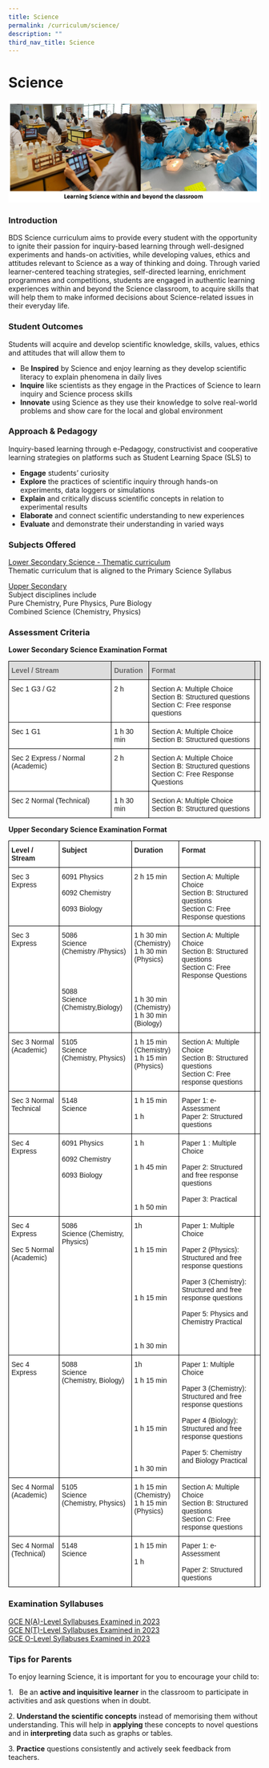 ```yaml
---
title: Science
permalink: /curriculum/science/
description: ""
third_nav_title: Science
---
```

Science
=======

![](/images/Learning%20Sc%20WithinnBeyong.jpeg)


### Introduction

BDS Science curriculum aims to provide every student with the opportunity to ignite their passion for inquiry-based learning through well-designed experiments and hands-on activities, while developing values, ethics and attitudes relevant to Science as a way of thinking and doing. Through varied learner-centered teaching strategies, self-directed learning, enrichment programmes and competitions, students are engaged in authentic learning experiences within and beyond the Science classroom, to acquire skills that will help them to make informed decisions about Science-related issues in their everyday life.

### Student Outcomes

Students will acquire and develop scientific knowledge, skills, values, ethics and attitudes that will allow them to&nbsp;

*   Be&nbsp;<b>Inspired</b>&nbsp;by Science and enjoy learning as they develop scientific literacy to explain phenomena in daily lives
*   <b>Inquire</b>&nbsp;like scientists as they engage in the Practices of Science to learn inquiry and Science process skills
*   <b>Innovate</b>&nbsp;using Science as they use their knowledge to solve real-world problems and show care for the local and global environment



### Approach &amp; Pedagogy

Inquiry-based learning through e-Pedagogy, constructivist and cooperative learning strategies on platforms such as Student Learning Space (SLS) to

*   <b>Engage</b>&nbsp;students’ curiosity
*   <b>Explore</b>&nbsp;the practices of scientific inquiry through hands-on experiments, data loggers or simulations
*   <b>Explain</b>&nbsp;and critically discuss scientific concepts in relation to experimental results
*   <b>Elaborate</b>&nbsp;and connect scientific understanding to new experiences
*   <b>Evaluate</b>&nbsp;and demonstrate their understanding in varied ways


### Subjects Offered

<u>Lower Secondary Science - Thematic curriculum</u>  
Thematic curriculum that is aligned to the Primary Science Syllabus  
  
<u>Upper Secondary</u>    
Subject disciplines include  
Pure Chemistry, Pure Physics, Pure Biology  
Combined Science (Chemistry, Physics)


### Assessment Criteria

<b>Lower Secondary Science Examination Format</b>

<style type="text/css">
.tg  {border-collapse:collapse;border-spacing:0;}
.tg td{border-color:black;border-style:solid;border-width:1px;font-family:Arial, sans-serif;font-size:14px;
  overflow:hidden;padding:10px 5px;word-break:normal;}
.tg th{border-color:black;border-style:solid;border-width:1px;font-family:Arial, sans-serif;font-size:14px;
  font-weight:normal;overflow:hidden;padding:10px 5px;word-break:normal;}
.tg .tg-e14l{background-color:#DDD;color:#666;font-weight:bold;text-align:left;vertical-align:top}
.tg .tg-ktyi{background-color:#FFF;text-align:left;vertical-align:top}
</style>
<table class="tg">
<thead>
  <tr>
    <th class="tg-e14l"><span style="font-weight:700;color:#666;background-color:transparent">Level / Stream </span></th>
    <th class="tg-e14l"><span style="font-weight:700;color:#666;background-color:transparent">Duration</span></th>
    <th class="tg-e14l"><span style="font-weight:700;color:#666;background-color:transparent">Format</span></th>
    <th class="tg-e14l"><span style="font-weight:700;color:#666;background-color:transparent"></span></th>
  </tr>
</thead>
<tbody>
  <tr>
    <td class="tg-ktyi"><span style="background-color:transparent">Sec 1 G3 / G2</span></td>
    <td class="tg-ktyi"><span style="background-color:transparent">2 h</span></td>
    <td class="tg-ktyi"><span style="background-color:transparent">Section A: Multiple Choice </span><br><span style="background-color:transparent">Section B: Structured questions </span><br><span style="background-color:transparent">Section C: Free response questions </span></td>
    <td class="tg-ktyi"><span style="background-color:transparent"> </span><br><span style="background-color:transparent"> </span><br><span style="background-color:transparent"> </span></td>
  </tr>
  <tr>
    <td class="tg-ktyi"><span style="background-color:transparent">Sec 1 G1</span></td>
    <td class="tg-ktyi"><span style="background-color:transparent">1 h 30 min</span></td>
    <td class="tg-ktyi"><span style="background-color:transparent">Section A: Multiple Choice </span><br><span style="background-color:transparent">Section B: Structured questions </span><br><span style="background-color:transparent"> </span></td>
    <td class="tg-ktyi"><span style="background-color:transparent"> </span><br><span style="background-color:transparent"> </span><br><span style="background-color:transparent"> </span></td>
  </tr>
  <tr>
    <td class="tg-ktyi"><span style="background-color:transparent">Sec 2 Express / Normal (Academic)</span></td>
    <td class="tg-ktyi"><span style="background-color:transparent">2 h</span></td>
    <td class="tg-ktyi"><span style="background-color:transparent">Section A: Multiple Choice </span><br><span style="background-color:transparent">Section B: Structured questions <br>Section C: Free Response Questions</span>
		</td>
    <td class="tg-ktyi"><span style="background-color:transparent"></span><br><span style="background-color:transparent"></span></td>
  </tr>
  <tr>
    
  </tr><tr>
    <td class="tg-ktyi"><span style="background-color:transparent">Sec 2 Normal (Technical)</span></td>
    <td class="tg-ktyi"><span style="background-color:transparent">1 h 30 min</span></td>
    <td class="tg-ktyi"><span style="background-color:transparent">Section A: Multiple Choice </span><br><span style="background-color:transparent">Section B: Structured questions </span></td>
    <td class="tg-ktyi"><span style="background-color:transparent"></span><br><span style="background-color:transparent"></span></td>
  </tr>
</tbody>
</table>


<b>Upper Secondary Science Examination Format</b>

<style type="text/css">
.tg  {border-collapse:collapse;border-spacing:0;}
.tg td{border-color:black;border-style:solid;border-width:1px;font-family:Arial, sans-serif;font-size:14px;
  overflow:hidden;padding:10px 5px;word-break:normal;}
.tg th{border-color:black;border-style:solid;border-width:1px;font-family:Arial, sans-serif;font-size:14px;
  font-weight:normal;overflow:hidden;padding:10px 5px;word-break:normal;}
.tg .tg-dgl5{background-color:#FFF;font-weight:bold;text-align:left;vertical-align:top}
.tg .tg-ktyi{background-color:#FFF;text-align:left;vertical-align:top}
</style>
<table class="tg">
<thead>
  <tr>
    <th class="tg-dgl5">Level / Stream</th>
    <th class="tg-dgl5">Subject</th>
    <th class="tg-dgl5">Duration</th>
    <th class="tg-dgl5">Format</th>
    <th class="tg-dgl5"></th>
  </tr>
</thead>
<tbody>
  <tr>
    <td class="tg-ktyi">Sec 3 Express</td>
    <td class="tg-ktyi">6091 Physics<br><br>6092 Chemistry<br><br>6093 Biology</td>
    <td class="tg-ktyi">2 h 15 min</td>
    <td class="tg-ktyi">Section A: Multiple Choice <br>Section B: Structured questions <br>Section C: Free Response questions</td>
    <td class="tg-ktyi"></td>
  </tr><tr>
    <td class="tg-ktyi">Sec 3 Express</td>
    <td class="tg-ktyi">5086 <br>Science <br>(Chemistry /Physics)<br><br><br><br><br>5088<br>Science<br>(Chemistry,Biology)</td>
    <td class="tg-ktyi">1 h 30 min<br>(Chemistry) <br>1 h 30 min (Physics)<br><br><br><br><br>1 h 30 min<br>(Chemistry) <br>1 h 30 min (Biology)</td>
    <td class="tg-ktyi">Section A: Multiple Choice <br>Section B: Structured questions <br>Section C: Free Response Questions</td>
    <td class="tg-ktyi"></td>
  </tr>
  <tr>
    <td class="tg-ktyi">Sec 3 Normal (Academic)</td>
    <td class="tg-ktyi">5105 <br>Science <br>(Chemistry, Physics) </td>
    <td class="tg-ktyi">1 h 15 min <br>(Chemistry) <br>1 h 15 min<br>(Physics)</td>
    <td class="tg-ktyi">Section A: Multiple Choice <br>Section B: Structured questions <br>Section C: Free response questions</td>
    <td class="tg-ktyi"></td>
  </tr>
  <tr>
    <td class="tg-ktyi">Sec 3 Normal Technical</td>
    <td class="tg-ktyi">5148 <br>Science</td>
    <td class="tg-ktyi">1 h 15 min<br><br> 1 h </td>
    <td class="tg-ktyi">Paper 1: e-Assessment<br>Paper 2: Structured questions </td>
    <td class="tg-ktyi"></td>
  </tr>
  <tr>
    <td class="tg-ktyi">Sec 4 Express</td>
    <td class="tg-ktyi">6091 Physics<br><br> 6092 Chemistry<br><br>6093 Biology</td>
    <td class="tg-ktyi">1 h<br> <br><br>1 h 45 min<br> <br><br><br> <br>1 h 50 min</td>
    <td class="tg-ktyi">Paper 1 : Multiple Choice<br> <br>Paper 2: Structured and free response questions<br> <br>Paper 3: Practical</td>
    <td class="tg-ktyi"></td>
  </tr>
  <tr>
    <td class="tg-ktyi">Sec 4 Express<br><br> Sec 5 Normal (Academic)</td>
    <td class="tg-ktyi">5086 <br>Science (Chemistry, Physics) </td>
    <td class="tg-ktyi">1h <br><br><br>1 h 15 min<br><br><br><br><br><br>1 h 15 min<br><br><br><br><br><br>1 h 30 min</td>
    <td class="tg-ktyi">Paper 1: Multiple Choice<br> <br>Paper 2 (Physics): Structured and free response questions <br><br> Paper 3 (Chemistry): Structured and free response questions<br><br>Paper 5: Physics and Chemistry Practical</td>
    <td class="tg-ktyi"></td>
  </tr>
  <tr>
    <td class="tg-ktyi">Sec 4 Express</td>
    <td class="tg-ktyi">5088 <br>Science <br>(Chemistry, Biology) </td>
    <td class="tg-ktyi">1h <br><br>1 h 15 min<br><br><br><br><br><br>1 h 15 min<br><br><br><br><br>1 h 30 min</td>
    <td class="tg-ktyi">Paper 1: Multiple Choice<br> <br>Paper 3 (Chemistry): Structured and free response questions <br><br> Paper 4 (Biology): Structured and free response questions<br><br>Paper 5: Chemistry and Biology Practical</td>
    <td class="tg-ktyi"></td>
  </tr>
  <tr>
    <td class="tg-ktyi">Sec 4 Normal (Academic)</td>
    <td class="tg-ktyi">5105<br>Science <br>(Chemistry, Physics) </td>
    <td class="tg-ktyi">1 h 15 min <br>(Chemistry) <br>1 h 15 min<br> (Physics) </td>
    <td class="tg-ktyi">Section A: Multiple Choice <br>Section B: Structured questions <br>Section C: Free response questions</td>
    <td class="tg-ktyi"></td>
  </tr>
  <tr>
    <td class="tg-ktyi">Sec 4 Normal (Technical)</td>
    <td class="tg-ktyi">5148 <br>Science </td>
    <td class="tg-ktyi">1 h 15 min<br><br>1 h </td>
    <td class="tg-ktyi">Paper 1: e-Assessment <br><br>Paper 2: Structured questions</td>
    <td class="tg-ktyi"><br></td>
  </tr>
 
  
</tbody>
</table>


### Examination Syllabuses

[GCE N(A)-Level Syllabuses Examined in 2023](https://www.seab.gov.sg/home/examinations/gce-n(a)-level/n(a)-level-syllabuses-examined-for-school-candidates-2023)  
[GCE N(T)-Level Syllabuses Examined in 2023](https://www.seab.gov.sg/home/examinations/gce-n(t)-level/n(t)-level-syllabuses-examined-for-school-candidates-2023)  
[GCE O-Level Syllabuses Examined in 2023](https://www.seab.gov.sg/home/examinations/gce-o-level/o-level-syllabuses-examined-for-school-candidates-2023)



### Tips for Parents

To enjoy learning Science, it is important for you to encourage your child to:

1\. &nbsp; Be an <b>active and inquisitive learner</b> in the classroom to participate in activities and ask questions when in doubt.&nbsp;

2\. <b>Understand the scientific concepts</b> instead of memorising them without understanding. This will help in <b>applying</b> these concepts to novel questions and in <b>interpreting</b> data such as graphs or tables.

3\. <b>Practice</b> questions consistently and actively seek feedback from teachers.